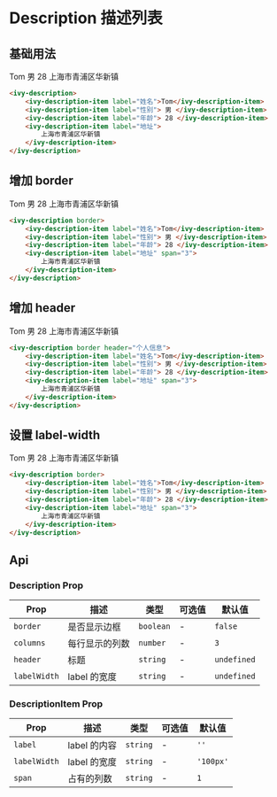 # Description 描述列表

## 基础用法

<ivy-description>
    <ivy-description-item label="姓名">Tom</ivy-description-item>
    <ivy-description-item label="性别"> 男 </ivy-description-item>
    <ivy-description-item label="年龄"> 28 </ivy-description-item>
    <ivy-description-item label="地址"> 上海市青浦区华新镇 </ivy-description-item>
</ivy-description>

```html
<ivy-description>
    <ivy-description-item label="姓名">Tom</ivy-description-item>
    <ivy-description-item label="性别"> 男 </ivy-description-item>
    <ivy-description-item label="年龄"> 28 </ivy-description-item>
    <ivy-description-item label="地址">
        上海市青浦区华新镇
    </ivy-description-item>
</ivy-description>
```

## 增加 border

<ivy-description border>
    <ivy-description-item label="姓名">Tom</ivy-description-item>
    <ivy-description-item label="性别"> 男 </ivy-description-item>
    <ivy-description-item label="年龄"> 28 </ivy-description-item>
    <ivy-description-item label="地址" span="3"> 上海市青浦区华新镇 </ivy-description-item>
</ivy-description>

```html
<ivy-description border>
    <ivy-description-item label="姓名">Tom</ivy-description-item>
    <ivy-description-item label="性别"> 男 </ivy-description-item>
    <ivy-description-item label="年龄"> 28 </ivy-description-item>
    <ivy-description-item label="地址" span="3">
        上海市青浦区华新镇
    </ivy-description-item>
</ivy-description>
```

## 增加 header

<ivy-description border header="个人信息">
    <ivy-description-item label="姓名">Tom</ivy-description-item>
    <ivy-description-item label="性别"> 男 </ivy-description-item>
    <ivy-description-item label="年龄"> 28 </ivy-description-item>
    <ivy-description-item label="地址" span="3"> 上海市青浦区华新镇 </ivy-description-item>
</ivy-description>

```html
<ivy-description border header="个人信息">
    <ivy-description-item label="姓名">Tom</ivy-description-item>
    <ivy-description-item label="性别"> 男 </ivy-description-item>
    <ivy-description-item label="年龄"> 28 </ivy-description-item>
    <ivy-description-item label="地址" span="3">
        上海市青浦区华新镇
    </ivy-description-item>
</ivy-description>
```

## 设置 label-width

<ivy-description border label-width="80px">
    <ivy-description-item label="姓名">Tom</ivy-description-item>
    <ivy-description-item label="性别"> 男 </ivy-description-item>
    <ivy-description-item label="年龄"> 28 </ivy-description-item>
    <ivy-description-item label="地址" span="3"> 上海市青浦区华新镇 </ivy-description-item>
</ivy-description>

```html
<ivy-description border>
    <ivy-description-item label="姓名">Tom</ivy-description-item>
    <ivy-description-item label="性别"> 男 </ivy-description-item>
    <ivy-description-item label="年龄"> 28 </ivy-description-item>
    <ivy-description-item label="地址" span="3">
        上海市青浦区华新镇
    </ivy-description-item>
</ivy-description>
```

<!-- 增加注释，否则页面显示不完整 -->

## Api

### Description Prop

| Prop         | 描述           | 类型      | 可选值 | 默认值      |
| ------------ | -------------- | --------- | ------ | ----------- |
| `border`     | 是否显示边框   | `boolean` | -      | `false`     |
| `columns`    | 每行显示的列数 | `number`  | -      | `3`         |
| `header`     | 标题           | `string`  | -      | `undefined` |
| `labelWidth` | label 的宽度   | `string`  | -      | `undefined` |

### DescriptionItem Prop

| Prop         | 描述         | 类型     | 可选值 | 默认值    |
| ------------ | ------------ | -------- | ------ | --------- |
| `label`      | label 的内容 | `string` | -      | `''`      |
| `labelWidth` | label 的宽度 | `string` | -      | `'100px'` |
| `span`       | 占有的列数   | `string` | -      | `1`       |
